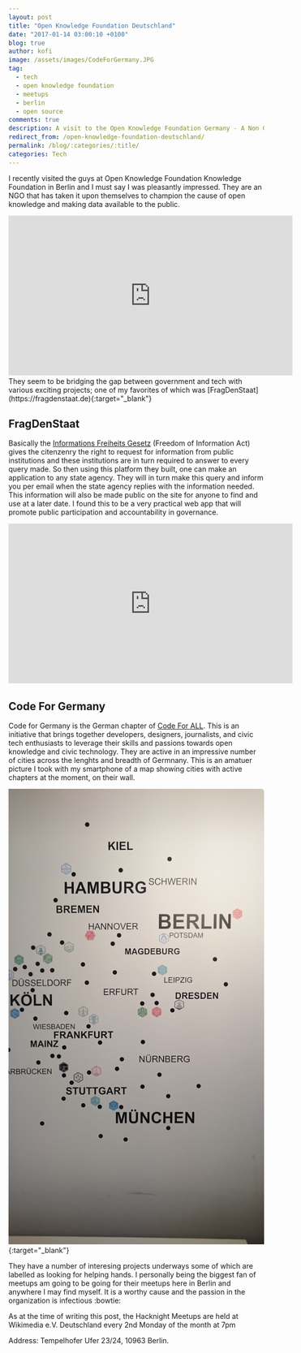 ```yaml
---
layout: post
title: "Open Knowledge Foundation Deutschland"
date: "2017-01-14 03:00:10 +0100"
blog: true
author: kofi
image: /assets/images/CodeForGermany.JPG
tag:
  - tech
  - open knowledge foundation
  - meetups
  - berlin
  - open source
comments: true
description: A visit to the Open Knowledge Foundation Germany - A Non Governmental Organization making great strides in using tech to promote civic participation in governance and the availability of data to the populace.
redirect_from: /open-knowledge-foundation-deutschland/
permalink: /blog/:categories/:title/
categories: Tech
---
```


I recently visited the guys at Open Knowledge Foundation Knowledge Foundation in Berlin and I must say I was pleasantly impressed. They are an NGO that has taken it upon themselves to champion the cause of open knowledge and making data available to the public.
<iframe width="560" height="315" src="https://www.youtube.com/embed/TQjZHRa5_78" frameborder="0" allowfullscreen></iframe>
They seem to be  bridging the gap between government and tech with various exciting projects; one of my favorites of which was [FragDenStaat](https://fragdenstaat.de){:target="_blank"}

## FragDenStaat

Basically the [Informations Freiheits Gesetz](https://www.gesetze-im-internet.de/ifg/BJNR272200005.html) (Freedom of Information Act) gives the citenzenry the right to request for information from public institutions and these institutions are in turn required to answer to every query made. So then using this platform they built, one can make an application to any state agency. They will in turn make this query and inform you per email when the state agency replies with the information needed. This information will also be made public on the site for anyone to find and use at a later date. I found this to be a very practical web app that will promote public participation and accountability in governance.

<iframe width="560" height="315" src="https://www.youtube.com/embed/SJx2oEKl6WA" frameborder="0" allowfullscreen></iframe>

## Code For Germany

Code for Germany is the German chapter of [Code For ALL](https://codeforall.org). This is an initiative that brings together developers, designers, journalists, and civic tech enthusiasts to leverage their skills and passions towards open knowledge and civic technology. They are active in an impressive number of cities across the lenghts and breadth of Germnany. This is an amatuer picture I took with my smartphone of a map showing cities with active chapters at the moment, on their wall.

[![Map showing Code For Germany locations](/assets/images/CodeForGermany.JPG)](http://codefor.de){:target="_blank"}


They have a number of interesing projects underways some of which are labelled as looking for helping hands. I personally being the biggest fan of meetups am going to be going for their meetups here in Berlin and anywhere I may find myself. It is a worthy cause and the passion in the organization is infectious :bowtie:

As at the time of writing this post, the Hacknight Meetups are held at Wikimedia e.V. Deutschland every 2nd Monday of the month at 7pm

Address:  Tempelhofer Ufer 23/24,
          10963 Berlin.

